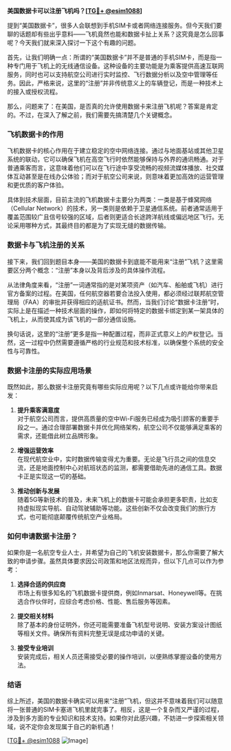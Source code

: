 **美国数据卡可以注册飞机吗？[[TG💪+ @esim1088](https://t.me/s/esim1088)]**

提到“美国数据卡”，很多人会联想到手机SIM卡或者网络连接服务。但今天我们要聊的话题却有些出乎意料——飞机竟然也能和数据卡扯上关系？这究竟是怎么回事呢？今天我们就来深入探讨一下这个有趣的问题。

首先，让我们明确一点：所谓的“美国数据卡”并不是普通的手机SIM卡，而是指一种专门用于飞机上的无线通信设备。这种设备的主要功能是为乘客提供高速互联网服务，同时也可以支持航空公司进行实时监控、飞行数据分析以及空中管理等任务。因此，严格来说，这里的“注册”并非传统意义上的车辆登记，而是一种技术上的接入或授权流程。

那么，问题来了：在美国，是否真的允许使用数据卡来注册飞机呢？答案是肯定的。不过，在深入了解之前，我们需要先搞清楚几个关键概念。

### 飞机数据卡的作用

飞机数据卡的核心作用在于建立稳定的空中网络连接。通过与地面基站或其他卫星系统的联动，它可以确保飞机在高空飞行时依然能够保持与外界的通讯畅通。对于普通乘客而言，这意味着他们可以在飞行途中享受流畅的视频流媒体播放、社交媒体互动甚至是在线办公体验；而对于航空公司来说，则意味着更加高效的运营管理和更优质的客户体验。

具体到技术层面，目前主流的飞机数据卡主要分为两类：一类是基于蜂窝网络（Cellular Network）的技术，另一类则是依赖于卫星通信系统。前者通常适用于覆盖范围较广且信号较强的区域，后者则更适合长途跨洋航线或偏远地区飞行。无论采用哪种方式，其最终目的都是为了实现无缝的数据传输。

### 数据卡与飞机注册的关系

接下来，我们回到题目本身——美国的数据卡到底能不能用来“注册”飞机？这里需要区分两个概念：“注册”本身以及背后涉及的具体操作流程。

从法律角度来看，“注册”一词通常指的是对某项资产（如汽车、船舶或飞机）进行官方备案的过程。在美国，任何航空器若要合法投入使用，都必须经过联邦航空管理局（FAA）的审批并获得相应的适航证书。然而，当我们讨论“数据卡注册”时，实际上是在描述一种技术层面的操作，即如何将特定的数据卡绑定到某一架具体的飞机上，从而使其成为该飞机的一部分通信设施。

换句话说，这里的“注册”更多是指一种配置过程，而非正式意义上的产权登记。当然，这一过程中仍然需要遵循严格的行业规范和技术标准，以确保整个系统的安全性与可靠性。

### 数据卡注册的实际应用场景

既然如此，那么数据卡注册究竟有哪些实际应用呢？以下几点或许能给你带来启发：

1. **提升乘客满意度**  
   对于航空公司而言，提供高质量的空中Wi-Fi服务已经成为吸引顾客的重要手段之一。通过合理部署数据卡并优化网络架构，航空公司不仅能够满足乘客的需求，还能借此树立品牌形象。

2. **增强运营效率**  
   在现代航空业中，实时数据传输变得尤为重要。无论是飞行员之间的信息交流，还是地面控制中心对航班状态的监测，都需要借助先进的通信工具。数据卡正是实现这一切的基础。

3. **推动创新与发展**  
   随着5G等新技术的普及，未来飞机上的数据卡可能会承担更多职责，比如支持虚拟现实导航、自动驾驶辅助等功能。这些创新不仅会改变我们的旅行方式，也可能彻底颠覆传统航空产业格局。

### 如何申请数据卡注册？

如果你是一名航空专业人士，并希望为自己的飞机安装数据卡，那么你需要了解大致的申请步骤。虽然具体要求因公司政策和地区法规而异，但以下几点可以作为参考：

1. **选择合适的供应商**  
   市场上有很多知名的飞机数据卡提供商，例如Inmarsat、Honeywell等。在挑选合作伙伴时，应综合考虑价格、性能、售后服务等因素。

2. **提交相关材料**  
   除了基本的身份证明外，你还可能需要准备飞机型号说明、安装方案设计图纸等相关文件。确保所有资料完整无误是成功申请的关键。

3. **接受专业培训**  
   安装完成后，相关人员还需接受必要的操作培训，以便熟练掌握设备的使用方法。

### 结语

综上所述，美国的数据卡确实可以用来“注册”飞机，但这并不意味着我们可以随意将一张普通的SIM卡塞进飞机里就完事了。相反，这是一个复杂而又严谨的过程，涉及到多方面的专业知识和技术支持。如果你对此感兴趣，不妨进一步探索相关领域，说不定你会发现属于自己的新机遇！

[[TG💪+ @esim1088](https://t.me/s/esim1088) ![Image](https://i.postimg.cc/4NQfJmqS/Snipaste-2025-05-13-00-14-12.png)]